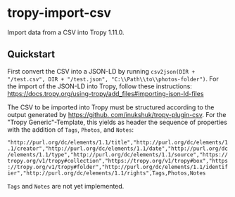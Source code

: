 # tropy-import-csv

Import data from a CSV into Tropy 1.11.0.

## Quickstart

First convert the CSV into a JSON-LD by running `csv2json(DIR + "/test.csv", DIR + "/test.json", "C:\\Path\\to\\photos-folder")`. For the import of the JSON-LD into Tropy, follow these instructions: https://docs.tropy.org/using-tropy/add_files#importing-json-ld-files

The CSV to be imported into Tropy must be structured according to the output generated by [https://github.
com/inukshuk/tropy-plugin-csv](https://github.com/inukshuk/tropy-plugin-csv). For the "Tropy Generic"-Template, this 
yields as header the sequence of properties with the addition of `Tags`, `Photos`, and `Notes`:

``"http://purl.org/dc/elements/1.1/title","http://purl.org/dc/elements/1.1/creator","http://purl.org/dc/elements/1.1/date","http://purl.org/dc/elements/1.1/type","http://purl.org/dc/elements/1.1/source","https://tropy.org/v1/tropy#collection","https://tropy.org/v1/tropy#box","https://tropy.org/v1/tropy#folder","http://purl.org/dc/elements/1.1/identifier","http://purl.org/dc/elements/1.1/rights",Tags,Photos,Notes``

`Tags` and `Notes` are not yet implemented.


